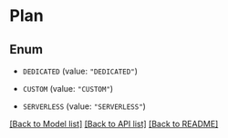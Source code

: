 # Plan

## Enum


* `DEDICATED` (value: `"DEDICATED"`)

* `CUSTOM` (value: `"CUSTOM"`)

* `SERVERLESS` (value: `"SERVERLESS"`)


[[Back to Model list]](../README.md#documentation-for-models) [[Back to API list]](../README.md#documentation-for-api-endpoints) [[Back to README]](../README.md)


